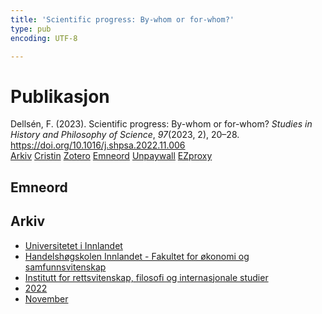 ```yaml
---
title: 'Scientific progress: By-whom or for-whom?'
type: pub
encoding: UTF-8

---
```

<h1>Publikasjon</h1>
<article id="csl-bib-container-LA9KRBVL" class="csl-bib-container">
  <div class="csl-bib-body"> <div class="csl-entry">Dellsén, F. (2023). Scientific progress: By-whom or for-whom? <i>Studies in History and Philosophy of Science</i>, <i>97</i>(2023, 2), 20–28. <a href="https://doi.org/10.1016/j.shpsa.2022.11.006">https://doi.org/10.1016/j.shpsa.2022.11.006</a></div> </div>
  <div class="csl-bib-buttons">
    <a href="#taxonomy-article-LA9KRBVL" alt="archive" class="csl-bib-button">Arkiv</a>
    <a href="https://app.cristin.no/results/show.jsf?id=2076879" alt="Cristin" class="csl-bib-button">Cristin</a>
    <a href="http://zotero.org/groups/5881554/items/LA9KRBVL" alt="Zotero" class="csl-bib-button">Zotero</a>
    <a href="#keywords-article-LA9KRBVL" alt="keywords" class="csl-bib-button">Emneord</a>
    <a href="https://doi.org/10.1016/j.shpsa.2022.11.006" alt="Unpaywall" class="csl-bib-button">Unpaywall</a>
    <a href="https://doi.org/10.1016/j.shpsa.2022.11.006" alt="EZproxy" class="csl-bib-button">EZproxy</a>
  </div>
  <div id="csl-bib-meta-container-LA9KRBVL"></div>
</article>
<div id="csl-bib-meta-LA9KRBVL" class="csl-bib-meta">
  <article id="keywords-article-LA9KRBVL" class="keywords-article">
    <h1>Emneord</h1>
    
  </article>
  <article id="taxonomy-article-LA9KRBVL" class="taxonomy-article">
    <h1>Arkiv</h1>
    <ul>
      <li><a href="{{< params subfolder >}}nn/archive/?key=3DCRN523">Universitetet i Innlandet</a></li>
      <li><a href="{{< params subfolder >}}nn/archive/?key=DU8Q9LN9">Handelshøgskolen Innlandet - Fakultet for økonomi og samfunnsvitenskap</a></li>
      <li><a href="{{< params subfolder >}}nn/archive/?key=ITYAG68H">Institutt for rettsvitenskap, filosofi og internasjonale studier</a></li>
      <li><a href="{{< params subfolder >}}nn/archive/?key=B7XWRJNE">2022</a></li>
      <li><a href="{{< params subfolder >}}nn/archive/?key=GM6TM2BZ">November</a></li>
    </ul>
  </article>
</div>
